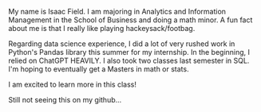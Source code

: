 My name is Isaac Field. I am majoring in Analytics and Information Management in the School of Business and doing a math minor. A fun fact about me is that I really like playing hackeysack/footbag.

Regarding data science experience, I did a lot of very rushed work in Python's Pandas library this summer for my internship. In the beginning, I relied on ChatGPT HEAVILY. I also took two classes last semester in SQL. I'm hoping to eventually get a Masters in math or stats.

I am excited to learn more in this class!

Still  not seeing this on my github...